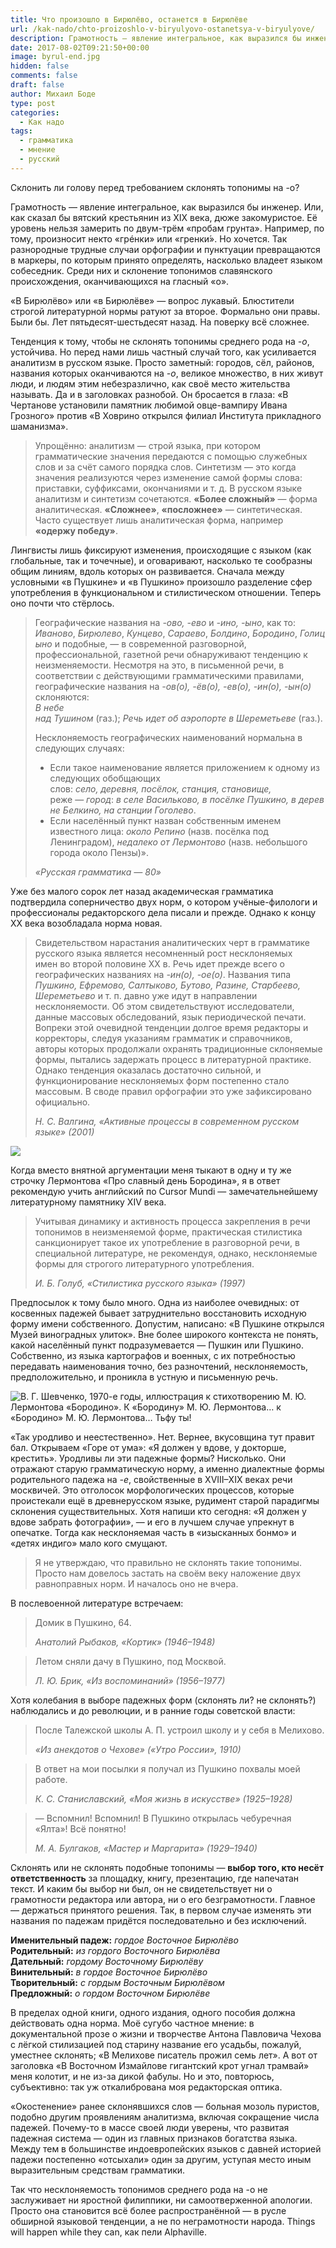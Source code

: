 ```yaml
---
title: Что произошло в Бирюлёво, останется в Бирюлёве
url: /kak-nado/chto-proizoshlo-v-biryulyovo-ostanetsya-v-biryulyove/
description: Грамотность — явление интегральное, как выразился бы инженер. Или, как сказал бы вятский крестьянин из XIX века, дюже закомуристое. Её уровень нельзя замерить по двум-трём «пробам грунта». Например, по тому, произносит некто «грéнки» или «гренки́». Но хочется. Так разнородные трудные случаи орфографии и пунктуации превращаются в маркеры, по которым принято определять, насколько владеет языком собеседник. Среди них и склонение топонимов славянского происхождения, оканчивающихся на гласный «о».
date: 2017-08-02T09:21:50+00:00
image: byrul-end.jpg
hidden: false
comments: false
draft: false
author: Михаил Боде
type: post
categories:
  - Как надо
tags:
  - грамматика
  - мнение
  - русский
---
```

Склонить ли голову перед требованием склонять топонимы на -о?

Грамотность — явление интегральное, как выразился бы инженер. Или, как сказал бы вятский крестьянин из XIX века, дюже закомуристое. Её уровень нельзя замерить по двум-трём «пробам грунта». Например, по тому, произносит некто «грéнки» или «гренки́». Но хочется. Так разнородные трудные случаи орфографии и пунктуации превращаются в маркеры, по которым принято определять, насколько владеет языком собеседник. Среди них и склонение топонимов славянского происхождения, оканчивающихся на гласный «о».

«В Бирюлёво» или «в Бирюлёве» — вопрос лукавый. Блюстители строгой литературной нормы ратуют за второе. Формально они правы. Были бы. Лет пятьдесят-шестьдесят назад. На поверку всё сложнее.

Тенденция к тому, чтобы не склонять топонимы среднего рода на _-о_, устойчива. Но перед нами лишь частный случай того, как усиливается аналитизм в русском языке. Просто заметный: городов, сёл, районов, названия которых оканчиваются на _-о_, великое множество, в них живут люди, и людям этим небезразлично, как своё место жительства называть. Да и в заголовках разнобой. Он бросается в глаза: «В Чертанове установили памятник любимой овце-вампиру Ивана Грозного» против «В Ховрино открылся филиал Института прикладного шаманизма».

> Упрощённо: аналитизм — строй языка, при котором грамматические значения передаются с помощью служебных слов и за счёт самого порядка слов. Синтетизм — это когда значения реализуются через изменение самой формы слова: приставки, суффиксами, окончаниями и т. д. В русском языке аналитизм и синтетизм сочетаются. **«Более сложный»** — форма аналитическая. **«Сложнее»**, **«посложнее»** — синтетическая. Часто существует лишь аналитическая форма, например **«одержу победу»**. 

Лингвисты лишь фиксируют изменения, происходящие с языком (как глобальные, так и точечные), и оговаривают, насколько те сообразны общим линиям, вдоль которых он развивается. Сначала между условными «в Пушкине» и «в Пушкино» произошло разделение сфер употребления в функциональном и стилистическом отношении. Теперь оно почти что стёрлось.

> Географические названия на _-ово, -ево_ и _-ино, -ыно_, как то: _Иваново_, _Бирюлево_, _Кунцево_, _Сараево_, _Болдино_, _Бородино_, _Голицыно_ и подобные, — в современной разговорной, профессиональной, газетной речи обнаруживают тенденцию к неизменяемости. Несмотря на это, в письменной речи, в соответствии с действующими грамматическими правилами, географические названия на _-ов(о), -ёв(о), -ев(о), -ин(о), -ын(о)_ склоняются:  
> _В небе над Тушином_ (газ.); _Речь идет об аэропорте в Шереметьеве_ (газ.).
> 
> Несклоняемость географических наименований нормальна в следующих случаях:
> 
> - Если такое наименование является приложением к одному из следующих обобщающих слов: _село, деревня, посёлок, станция, становище,_ реже — _город_: _в селе Васильково, в посёлке Пушкино, в деревне Белкино, на станции Гоголево_.
> - Если населённый пункт назван собственным именем известного лица: _около Репино_ (назв. посёлка под Ленинградом), _недалеко от Лермонтово_ (назв. небольшого города около Пензы)».
> 
> _«Русская грамматика — 80»_

Уже без малого сорок лет назад академическая грамматика подтвердила соперничество двух норм, о котором учёные-филологи и профессионалы редакторского дела писали и прежде. Однако к концу XX века возобладала норма новая.

> Свидетельством нарастания аналитических черт в грамматике русского языка является несомненный рост несклоняемых имен во второй половине XX в. Речь идет прежде всего о географических названиях на _-ин(о), -ое(о)_. Названия типа _Пушкино, Ефремово, Салтыково, Бутово, Разине, Старбеево, Шереметьево_ и т. п. давно уже идут в направлении несклоняемости. Об этом свидетельствуют исследователи, данные массовых обследований, язык периоди­ческой печати. Вопреки этой очевидной тенденции долгое время редакторы и корректоры, следуя указаниям грамматик и справоч­ников, авторы которых продолжали охранять традиционные скло­няемые формы, пытались задержать процесс в литературной прак­тике. Однако тенденция оказалась достаточно сильной, и функционирование несклоняемых форм постепенно стало массовым. В своде правил орфографии это уже зафиксировано официально.
>
> _Н. С. Валгина, «Активные процессы в современном русском языке» (2001)_
  
![](cursor.jpg)  

Когда вместо внятной аргументации меня тыкают в одну и ту же строчку Лермонтова «Про славный день Бородина», я в ответ рекомендую учить английский по Cursor Mundi — замечательнейшему литературному памятнику XIV века.        

> Учитывая динамику и активность процесса закрепления в речи топонимов в неизменяемой форме, практическая стилистика санкционирует такое их употребление в разговорной речи, в специальной литературе, не рекомендуя, однако, несклоняемые формы для строгого литературного употребления.
> 
> _И. Б. Голуб, «Стилистика русского языка» (1997)_
        
Предпосылок к тому было много. Одна из наиболее очевидных: от косвенных падежей бывает затруднительно восстановить исходную форму имени собственного. Допустим, написано: «В Пушкине открылся Музей виноградных улиток». Вне более широкого контекста не понять, какой населённый пункт подразумевается — Пушкин или Пушкино. Собственно, из языка картографов и военных, с их потребностью передавать наименования точно, без разночтений, несклоняемость, предположительно, и проникла в устную и письменную речь.

![В. Г. Шевченко, 1970-е годы, иллюстрация к стихотворению М. Ю. Лермонтова «Бородино». К «Бородину» М. Ю. Лермонтова… к «Бородино» М. Ю. Лермонтова… Тьфу ты!](borodinah.jpg)

«Так уродливо и неестественно». Нет. Вернее, вкусовщина тут правит бал. Открываем «Горе от ума»: «Я должен у вдове, у докторше, крестить». Уродливы ли эти падежные формы? Нисколько. Они отражают старую грамматическую норму, а именно диалектные формы родительного падежа на _-е_, свойственные в XVIII–XIX веках речи москвичей. Это отголосок морфологических процессов, которые проистекали ещё в древнерусском языке, рудимент старой парадигмы склонения существительных. Хотя напиши кто сегодня: «Я должен у вдове забрать фотографии», — и его в лучшем случае упрекнут в опечатке. Тогда как несклоняемая часть в «изысканных бонмо» и «детях индиго» мало кого смущают.

> Я не утверждаю, что правильно не склонять такие топонимы. Просто нам довелось застать на своём веку наложение двух равноправных норм. И началось оно не вчера.

В послевоенной литературе встречаем:

> Домик в Пушкино, 64.
> 
> _Анатолий Рыбаков, «Кортик» (1946–1948)_

> Летом сняли дачу в Пушкино, под Москвой.
>
> _Л. Ю. Брик, «Из воспоминаний» (1956–1977)_

Хотя колебания в выборе падежных форм (склонять ли? не склонять?) наблюдались и до революции, и в ранние годы советской власти:

> После Талежской школы А. П. устроил школу и у себя в Мелихово.
> 
> _«Из анекдотов о Чехове» («Утро России», 1910)_

> В ответ на мои посылки я получал из Пушкино похвалы моей работе.
>   
> _К. С. Станиславский, «Моя жизнь в искусстве» (1925–1928)_

> ― Вспомнил! Вспомнил! В Пушкино открылась чебуречная «Ялта»! Всё понятно!
>  
> _М. А. Булгаков, «Мастер и Маргарита» (1929–1940)_

Склонять или не склонять подобные топонимы — **выбор того, кто несёт ответственность** за площадку, книгу, презентацию, где напечатан текст. И каким бы выбор ни был, он не свидетельствует ни о грамотности редактора или автора, ни о его безграмотности. Главное — держаться принятого решения. Так, в первом случае изменять эти названия по падежам придётся последовательно и без исключений.

**Именительный падеж:** _гордое Восточное Бирюлёво_  
**Родительный:** _из гордого Восточного Бирюлёва_  
**Дательный:** _гордому Восточному Бирюлёву_  
**Винительный:** _в гордое Восточное Бирюлёво_   
**Творительный:** _с гордым Восточным Бирюлёвом_  
**Предложный:** _о гордом Восточном Бирюлёве_

В пределах одной книги, одного издания, одного пособия должна действовать одна норма. Моё сугубо частное мнение: в документальной прозе о жизни и творчестве Антона Павловича Чехова с лёгкой стилизацией под старину название его усадьбы, пожалуй, уместнее склонять; «В Мелихове писатель прожил семь лет». А вот от заголовка «В Восточном Измайлове гигантский крот угнал трамвай» меня колотит, и не из-за дикой фабулы. Но и это, повторюсь, субъективно: так уж откалибрована моя редакторская оптика.

«Окостенение» ранее склонявшихся слов — больная мозоль пуристов, подобно другим проявлениям аналитизма, включая сокращение числа падежей. Почему-то в массе своей люди уверены, что развитая падежная система — один из главных признаков богатства языка. Между тем в большинстве индоевропейских языков с давней историей падежи постепенно «отсыхали» один за другим, уступая место иным выразительным средствам грамматики.

Так что несклоняемость топонимов среднего рода на -о не заслуживает ни яростной филиппики, ни самоотверженной апологии. Просто она становится всё более распространённой — в русле обширной языковой тенденции, а не по неграмотности народа. Things will happen while they can, как пели Alphaville.